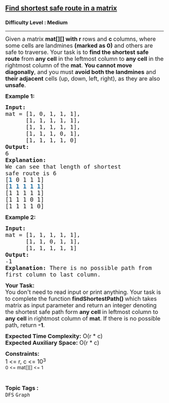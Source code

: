 <h2><a href="https://www.geeksforgeeks.org/problems/find-shortest-safe-route-in-a-matrix/1">Find shortest safe route in a matrix</a></h2><h3>Difficulty Level : Medium</h3><hr><div class="problems_problem_content__Xm_eO"><p><span style="font-size: 18px;">Given a matrix <strong>mat[][] with r </strong>rows and <strong>c </strong>columns, where some cells are landmines <strong>(marked as 0)</strong> and others are safe to traverse. Your task is to <strong>find the shortest safe route</strong> from <strong>any cell</strong> in the leftmost column to <strong>any cell</strong> in the rightmost column of the <strong>mat</strong>. <strong>You cannot move diagonally</strong>, and you must <strong>avoid both the landmines</strong> and <strong>their adjacent</strong> cells (up, down, left, right), as they are also <strong>unsafe</strong>.</span></p>
<p><strong><span style="font-size: 18px;">Example 1:</span></strong></p>
<pre><strong><span style="font-size: 18px;">Input:</span></strong>
<span style="font-size: 18px;">mat = [1, 0, 1, 1, 1],
      [1, 1, 1, 1, 1],
      [1, 1, 1, 1, 1],
      [1, 1, 1, 0, 1],
      [1, 1, 1, 1, 0]</span>
<strong><span style="font-size: 18px;">Output: <br></span></strong><span style="font-size: 18px;">6</span>
<strong><span style="font-size: 18px;">Explanation: </span></strong>
<span style="font-size: 18px;">We can see that length of shortest</span>
<span style="font-size: 18px;">safe route is 6</span>
<span style="font-size: 14pt;">[<strong><span style="color: #236fa1;">1</span> </strong>0 1 1 1]
[<strong><span style="color: #236fa1;">1 1 1 1 1</span></strong>] 
[1 1 1 1 1]
[1 1 1 0 1] 
[1 1 1 1 0]
</span></pre>
<p><strong><span style="font-size: 18px;">Example 2:</span></strong></p>
<pre><strong><span style="font-size: 18px;">Input:</span></strong><span style="font-size: 18px;">
mat = [1, 1, 1, 1, 1],
      [1, 1, 0, 1, 1],
      [1, 1, 1, 1, 1]</span><strong><span style="font-size: 18px;">
Output: <br></span></strong><span style="font-size: 18px;">-1</span><strong><span style="font-size: 18px;">
Explanation: </span></strong><span style="font-size: 18px;">There is no possible path from
first column to last column.</span></pre>
<p><span style="font-size: 18px;"><strong>Your Task:</strong><br>You don't need to read input or print anything. Your task is to complete the function&nbsp;<strong>findShortestPath()&nbsp;</strong>which takes matrix as input parameter and return an integer denoting the shortest safe path form <strong>any cell</strong> in leftmost column to <strong>any cell </strong>in rightmost column of <strong>mat</strong>. If there is no possible path, return <strong>-1</strong>.&nbsp;<br></span></p>
<p><span style="font-size: 18px;"><strong>Expected Time Complexity:</strong> O(r * c)<br><strong>Expected Auxiliary Space:</strong> O(</span><span style="font-size: 18px;">r * c</span><span style="font-size: 18px;">)</span></p>
<p><span style="font-size: 18px;"><strong>Constraints:</strong><br>1 &lt;= r, c &lt;= 10</span><sup><span style="font-size: 15px;">3<br>0 &lt;= mat[][] &lt;= 1</span></sup></p></div><br><p><span style=font-size:18px><strong>Topic Tags : </strong><br><code>DFS</code>&nbsp;<code>Graph</code>&nbsp;